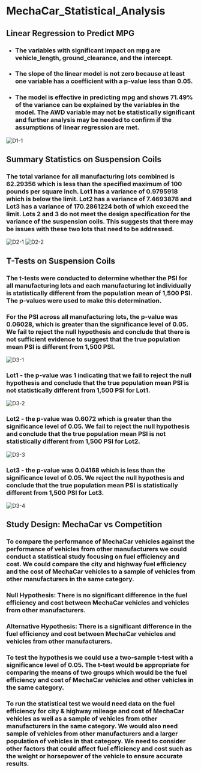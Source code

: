# MechaCar_Statistical_Analysis

## Linear Regression to Predict MPG
* ### The variables with significant impact on mpg are vehicle_length, ground_clearance, and the intercept.

* ### The slope of the linear model is not zero because at least one variable has a coefficient with a p-value less than 0.05.

* ### The model is effective in predicting mpg and shows 71.49% of the variance can be explained by the variables in the model. The AWD variable may not be statistically significant and further analysis may be needed to confirm if the assumptions of linear regression are met.

![D1-1](https://user-images.githubusercontent.com/118647523/229681764-d39a2d66-55b1-4e1e-b102-7aeb256a706e.png)

## Summary Statistics on Suspension Coils
### The total variance for all manufacturing lots combined is 62.29356 which is less than the specified maximum of 100 pounds per square inch. Lot1 has a variance of 0.9795918 which is below the limit. Lot2 has a variance of 7.4693878 and Lot3 has a variance of 170.2861224 both of which exceed the limit. Lots 2 and 3 do not meet the design specification for the variance of the suspension coils. This suggests that there may be issues with these two lots that need to be addressed. 

![D2-1](https://user-images.githubusercontent.com/118647523/229684560-ba3c354f-adbf-4908-a580-f3130234f52d.png)
![D2-2](https://user-images.githubusercontent.com/118647523/229684566-0837d74a-a87b-4dba-8c83-2c6a37493275.png)

## T-Tests on Suspension Coils

### The t-tests were conducted to determine whether the PSI for all manufacturing lots and each manufacturing lot individually is statistically different from the population mean of 1,500 PSI. The p-values were used to make this determination.

### For the PSI across all manufacturing lots, the p-value was 0.06028, which is greater than the significance level of 0.05. We fail to reject the null hypothesis and conclude that there is not sufficient evidence to suggest that the true population mean PSI is different from 1,500 PSI.

![D3-1](https://user-images.githubusercontent.com/118647523/229686810-1cf8053b-e019-4085-a41f-28d02173b117.png)

### Lot1 - the p-value was 1 indicating that we fail to reject the null hypothesis and conclude that the true population mean PSI is not statistically different from 1,500 PSI for Lot1.

![D3-2](https://user-images.githubusercontent.com/118647523/229686828-33548463-1eb4-4ffe-b27d-17a31b98e3cd.png)

### Lot2 - the p-value was 0.6072 which is greater than the significance level of 0.05. We fail to reject the null hypothesis and conclude that the true population mean PSI is not statistically different from 1,500 PSI for Lot2.

![D3-3](https://user-images.githubusercontent.com/118647523/229686862-4bf24422-ad24-4b3f-b443-bd4b5bbc2efe.png)

### Lot3 - the p-value was 0.04168 which is less than the significance level of 0.05. We reject the null hypothesis and conclude that the true population mean PSI is statistically different from 1,500 PSI for Lot3.

![D3-4](https://user-images.githubusercontent.com/118647523/229686889-1665884f-e20c-4636-8bfd-964493a119d5.png)

## Study Design: MechaCar vs Competition
### To compare the performance of MechaCar vehicles against the performance of vehicles from other manufacturers we could conduct a statistical study focusing on fuel efficiency and cost. We could compare the city and highway fuel efficiency and the cost of MechaCar vehicles to a sample of vehicles from other manufacturers in the same category.

### Null Hypothesis: There is no significant difference in the fuel efficiency and cost between MechaCar vehicles and vehicles from other manufacturers.

### Alternative Hypothesis: There is a significant difference in the fuel efficiency and cost between MechaCar vehicles and vehicles from other manufacturers.

### To test the hypothesis we could use a two-sample t-test with a significance level of 0.05. The t-test would be appropriate for comparing the means of two groups which would be the fuel efficiency and cost of MechaCar vehicles and other vehicles in the same category.

### To run the statistical test we would need data on the fuel efficiency for city & highway mileage and cost of MechaCar vehicles as well as a sample of vehicles from other manufacturers in the same category. We would also need sample of vehicles from other manufacturers and a larger population of vehicles in that category. We need to consider other factors that could affect fuel efficiency and cost such as the weight or horsepower of the vehicle to ensure accurate results.
